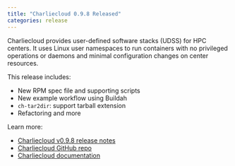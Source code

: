 ```yaml
---
title: "Charliecloud 0.9.8 Released"
categories: release
---
```


Charliecloud provides user-defined software stacks (UDSS) for HPC centers. It uses Linux user namespaces to run containers with no privileged operations or daemons and minimal configuration changes on center resources.

This release includes:

- New RPM spec file and supporting scripts
- New example workflow using Buildah
- `ch-tar2dir`: support tarball extension
- Refactoring and more

Learn more:

- [Charliecloud v0.9.8 release notes](https://github.com/hpc/charliecloud/releases/tag/v0.9.8)
- [Charliecloud GitHub repo](https://github.com/hpc/charliecloud)
- [Charliecloud documentation](https://hpc.github.io/charliecloud)
